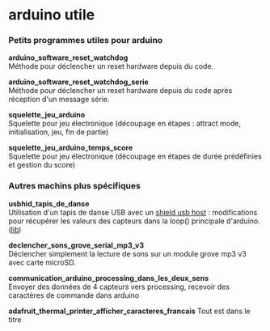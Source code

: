 # arduino utile

### Petits programmes utiles pour arduino

**arduino_software_reset_watchdog**  
Méthode pour déclencher un reset hardware depuis du code.

**arduino_software_reset_watchdog_serie**  
Méthode pour déclencher un reset hardware depuis du code après réception d'un message série.

**squelette_jeu_arduino**  
Squelette pour jeu électronique (découpage en étapes : attract mode, initialisation, jeu, fin de partie)

**squelette_jeu_arduino_temps_score**  
Squelette pour jeu électronique (découpage en étapes de durée prédéfinies et gestion du score)


### Autres machins plus spécifiques

**usbhid_tapis_de_danse**  
Utilisation d'un tapis de danse USB avec un [shield usb host](https://www.arduino.cc/en/Main/ArduinoUSBHostShield&lang=) : modifications pour récupérer les valeurs des capteurs dans la loop() principale d'arduino. ([lib](https://github.com/felis/USB_Host_Shield_2.0))

**declencher_sons_grove_serial_mp3_v3**  
Déclencher simplement la lecture de sons sur un module grove mp3 v3 avec carte microSD.

**communication_arduino_processing_dans_les_deux_sens**  
Envoyer des données de 4 capteurs vers processing, recevoir des caractères de commande dans arduino 

**adafruit_thermal_printer_afficher_caracteres_francais**
Tout est dans le titre
